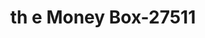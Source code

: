---
f_zip-code: 78405
f_state-code: TX
title: th e Money Box-27511
f_phone: 361-884-8683
f_city-only: Corpus Christi
f_address: 2102b Baldwin Blvd Corpus Christi
f_location-unique-id: '27511'
slug: th-e-money-box-27511
updated-on: '2024-05-30T13:46:58.046Z'
created-on: '2024-05-30T13:36:59.803Z'
published-on: '2024-05-30T13:54:32.469Z'
f_city-state: cms/city/corpus-christi-tx.md
f_company: cms/company/th-e-money-box.md
f_state: cms/state/texas.md
layout: '[payday-loan].html'
tags: payday-loan
---